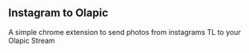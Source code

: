 ## Instagram to Olapic


A simple chrome extension to send photos from instagrams TL to your Olapic Stream